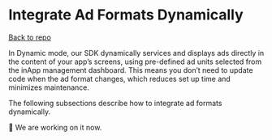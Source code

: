 # Integrate Ad Formats Dynamically

[Back to repo](https://github.com/nextmillenniummedia/next-sdk-android-example/tree/2.x)

In Dynamic mode, our SDK dynamically services and displays ads directly in the content of your app’s
screens, using pre-defined ad units selected from the inApp management dashboard. This means you
don’t need to update code when the ad format changes, which reduces set up time and minimizes
maintenance.

The following subsections describe how to integrate ad formats dynamically.

:construction: We are working on it now. 
